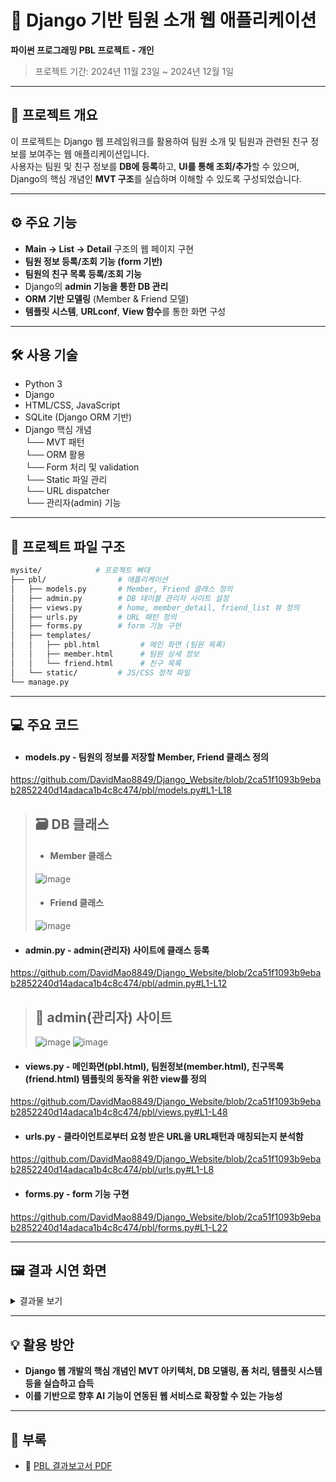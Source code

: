 
# 📖 Django 기반 팀원 소개 웹 애플리케이션

**파이썬 프로그래밍 PBL 프로젝트 - 개인**  
> 프로젝트 기간: 2024년 11월 23일 ~ 2024년 12월 1일

---

## 📌 프로젝트 개요

이 프로젝트는 Django 웹 프레임워크를 활용하여 팀원 소개 및 팀원과 관련된 친구 정보를 보여주는 웹 애플리케이션입니다. <br /> 
사용자는 팀원 및 친구 정보를 **DB에 등록**하고, **UI를 통해 조회/추가**할 수 있으며, Django의 핵심 개념인 **MVT 구조**를 실습하며 이해할 수 있도록 구성되었습니다.

---

## ⚙ 주요 기능
- **Main → List → Detail** 구조의 웹 페이지 구현
- **팀원 정보 등록/조회 기능 (form 기반)**
- **팀원의 친구 목록 등록/조회 기능**
- Django의 **admin 기능을 통한 DB 관리**
- **ORM 기반 모델링** (Member & Friend 모델)
- **템플릿 시스템**, **URLconf**, **View 함수**를 통한 화면 구성

---

## 🛠️ 사용 기술

- Python 3
- Django
- HTML/CSS, JavaScript
- SQLite (Django ORM 기반)
- Django 핵심 개념<br/>
  └── MVT 패턴<br/>
  └── ORM 활용<br/>
  └── Form 처리 및 validation<br/>
  └── Static 파일 관리<br/>
  └── URL dispatcher<br/>
  └── 관리자(admin) 기능

---

## 🧱 프로젝트 파일 구조

```bash
mysite/            # 프로젝트 뼈대
├── pbl/                # 애플리케이션
│   ├── models.py       # Member, Friend 클래스 정의
│   ├── admin.py        # DB 테이블 관리자 사이트 설정
│   ├── views.py        # home, member_detail, friend_list 뷰 정의
│   ├── urls.py         # URL 패턴 정의
│   ├── forms.py        # form 기능 구현
│   ├── templates/
│   │   ├── pbl.html         # 메인 화면 (팀원 목록)
│   │   ├── member.html      # 팀원 상세 정보
│   │   └── friend.html      # 친구 목록
│   └── static/         # JS/CSS 정적 파일
└── manage.py
```

---


## 💻 주요 코드

- #### models.py - 팀원의 정보를 저장할 Member, Friend 클래스 정의
https://github.com/DavidMao8849/Django_Website/blob/2ca51f1093b9ebab2852240d14adaca1b4c8c474/pbl/models.py#L1-L18
<br/>
> ## 🗃 DB 클래스
> - #### Member 클래스 <br/>
> ![image](https://github.com/user-attachments/assets/4d4d66ab-c70f-4b41-a3ad-de49d8d40022)
> - #### Friend 클래스 <br/>
> ![image](https://github.com/user-attachments/assets/527af2b2-a370-4ae2-b148-063eb4286d0a)

- #### admin.py - admin(관리자) 사이트에 클래스 등록
https://github.com/DavidMao8849/Django_Website/blob/2ca51f1093b9ebab2852240d14adaca1b4c8c474/pbl/admin.py#L1-L12
<br/>
> ## 📄 admin(관리자) 사이트
> ![image](https://github.com/user-attachments/assets/289c747c-d009-4812-83cd-9c93e2adcf33)
> ![image](https://github.com/user-attachments/assets/eb2a181d-7751-454b-8b4a-5d3c11703c06)

- #### views.py - 메인화면(pbl.html), 팀원정보(member.html), 친구목록(friend.html) 템플릿의 동작을 위한 view를 정의
https://github.com/DavidMao8849/Django_Website/blob/2ca51f1093b9ebab2852240d14adaca1b4c8c474/pbl/views.py#L1-L48
<br/>

- #### urls.py - 클라이언트로부터 요청 받은 URL을 URL패턴과 매칭되는지 분석함
https://github.com/DavidMao8849/Django_Website/blob/2ca51f1093b9ebab2852240d14adaca1b4c8c474/pbl/urls.py#L1-L8
<br/>

- #### forms.py - form 기능 구현
https://github.com/DavidMao8849/Django_Website/blob/2ca51f1093b9ebab2852240d14adaca1b4c8c474/pbl/forms.py#L1-L22

---

## 🖼 결과 시연 화면

<details>
<summary>결과물 보기</summary>

  ![image](https://github.com/user-attachments/assets/8a3192cc-67ca-4c60-81a9-3e6c44095c0d)
  - ### pbl.html - 팀원 리스트 및 팀원 추가 폼
  https://github.com/DavidMao8849/Django_Website/blob/4eb599c18984b3645bbfddd3f362bc53b2da22a8/pbl/templates/pbl.html#L1-L27

  ---
  <br/>
  
  ![image](https://github.com/user-attachments/assets/3c4f5986-83b5-4fb9-bcf6-2b392f3245b8)
  - ### member.html - 팀원 상세 정보 및 친구 목록으로 이동 링크
  https://github.com/DavidMao8849/Django_Website/blob/4eb599c18984b3645bbfddd3f362bc53b2da22a8/pbl/templates/member.html#L1-L9

  ---
  <br/>
  
  ![image](https://github.com/user-attachments/assets/e857a96a-af42-4ec0-8dc9-fb6ef03a0753)
  - ### friend.html - 친구 리스트 및 친구 추가 폼
  https://github.com/DavidMao8849/Django_Website/blob/4eb599c18984b3645bbfddd3f362bc53b2da22a8/pbl/templates/member.html#L1-L9

  ---

  - ### form 기능 구현[친구 추가 및 새 팀원 추가] <br/>
  ![image](https://github.com/user-attachments/assets/1269ae6d-d10d-4448-a2a4-f994cebf5e85) ![image](https://github.com/user-attachments/assets/3806277d-e918-48bb-8854-9f8496c30bcc)

</details>

---

## 💡 활용 방안

- **Django 웹 개발의 핵심 개념인 MVT 아키텍처, DB 모델링, 폼 처리, 템플릿 시스템 등을 실습하고 습득**
- **이를 기반으로 향후 AI 기능이 연동된 웹 서비스로 확장할 수 있는 가능성**

---

## 📎 부록

- 📄 [PBL 결과보고서 PDF](docs/파이썬프로그래밍_1-13주차_PBL_결과보고서(이은우))
